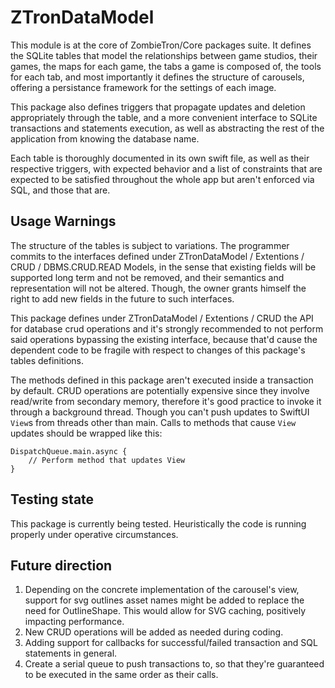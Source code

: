 # ZTronDataModel

This module is at the core of ZombieTron/Core packages suite. It defines the SQLite tables that model the relationships between game studios, their games, the maps for each game, the tabs a game is composed of, the tools for each tab, and most importantly it defines the structure of carousels, offering a persistance framework for the settings of each image. 

This package also defines triggers that propagate updates and deletion appropriately through the table, and a more convenient interface to SQLite transactions and statements execution, as well as abstracting the rest of the application from knowing the database name. 

Each table is thoroughly documented in its own swift file, as well as their respective triggers, with expected behavior and a list of constraints that are expected to be satisfied throughout the whole app but aren't enforced via SQL, and those that are. 

## Usage Warnings

The structure of the tables is subject to variations. The programmer commits to the interfaces defined under ZTronDataModel / Extentions / CRUD / DBMS.CRUD.READ Models, in the sense that existing fields will be supported long term and not be removed, and their semantics and representation will not be altered. Though, the owner grants himself the right to add new fields in the future to such interfaces.

This package defines under ZTronDataModel / Extentions / CRUD the API for database crud operations and it's strongly recommended to not perform said operations bypassing the existing interface, because that'd cause the dependent code to be fragile with respect to changes of this package's tables definitions.

The methods defined in this package aren't executed inside a transaction by default. CRUD operations are potentially expensive since they involve read/write from secondary memory, therefore it's good practice to invoke it through a background thread. Though you can't push updates to SwiftUI `View`s from threads other than main. Calls to methods that cause `View` updates should be wrapped like this:

```
DispatchQueue.main.async {
    // Perform method that updates View
}
```

## Testing state

This package is currently being tested. Heuristically the code is running properly under operative circumstances. 

## Future direction

1. Depending on the concrete implementation of the carousel's view, support for svg outlines asset names might be added to replace the need for OutlineShape. This would allow for SVG caching, positively impacting performance.
2. New CRUD operations will be added as needed during coding.
3. Adding support for callbacks for successful/failed transaction and SQL statements in general.
4. Create a serial queue to push transactions to, so that they're guaranteed to be executed in the same order as their calls.

